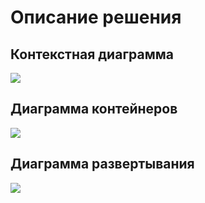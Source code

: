 # Описание решения
## Контекстная диаграмма
![](https://github.com/rmzvir/arch_kata/edit/feature/otus-project/diagrams/Context%20Diagram.png)
## Диаграмма контейнеров
![](https://github.com/rmzvir/arch_kata/edit/feature/otus-project/diagrams/Container%20Diagram.png)
## Диаграмма развертывания
![](https://github.com/rmzvir/arch_kata/edit/feature/otus-project/diagrams/Deployment%20Diagram.png)

